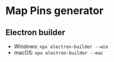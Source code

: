 # Map Pins generator

## Electron builder

* Windows: `npx electron-builder --win`
* macOS: `npx electron-builder --mac`